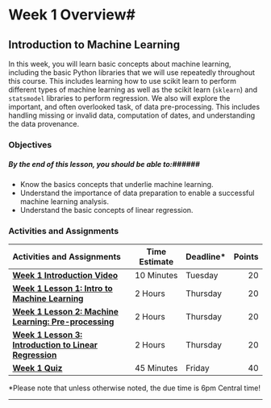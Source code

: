 # Week 1 Overview#

## Introduction to Machine Learning ##

In this week, you will learn basic concepts about machine learning,
including the basic Python libraries that we will use repeatedly
throughout this course. This includes learning how to use scikit learn
to perform different types of machine learning as well as the
scikit learn (`sklearn`) and `statsmodel` libraries to perform regression. We also
will explore the important, and often overlooked task, of data
pre-processing. This includes handling missing or invalid data,
computation of dates, and understanding the data provenance.

### Objectives ###

##### By the end of this lesson, you should be able to:######

- Know the basics concepts that underlie machine learning.
- Understand the importance of data preparation to enable a successful machine learning analysis.
- Understand the basic concepts of linear regression.

### Activities and Assignments ###

|Activities and Assignments | Time Estimate | Deadline* | Points|
|:------| -----|-------|----------:|
|**[Week 1 Introduction Video][w1v]** | 10 Minutes | Tuesday |20|
|**[Week 1 Lesson 1: Intro to Machine Learning](lesson1.md)**| 2 Hours |Thursday| 20|
|**[Week 1 Lesson 2: Machine Learning: Pre-processing](lesson2.md)**| 2 Hours | Thursday | 20 |
|**[Week 1 Lesson 3: Introduction to Linear Regression](lesson3.md)**| 2 Hours | Thursday| 20 |
|**[Week 1 Quiz][w1q]**| 45 Minutes | Friday | 40|

*Please note that unless otherwise noted, the due time is 6pm Central time!

----------
[w1v]: https://mediaspace.illinois.edu/media/Week+One/1_468j2lqy/38493712
[w1q]: https://learn.illinois.edu/mod/quiz/view.php?id=1325077
